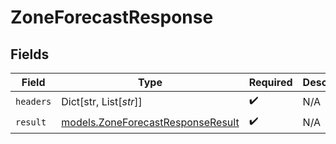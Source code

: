 # ZoneForecastResponse


## Fields

| Field                                                                        | Type                                                                         | Required                                                                     | Description                                                                  |
| ---------------------------------------------------------------------------- | ---------------------------------------------------------------------------- | ---------------------------------------------------------------------------- | ---------------------------------------------------------------------------- |
| `headers`                                                                    | Dict[str, List[*str*]]                                                       | :heavy_check_mark:                                                           | N/A                                                                          |
| `result`                                                                     | [models.ZoneForecastResponseResult](../models/zoneforecastresponseresult.md) | :heavy_check_mark:                                                           | N/A                                                                          |